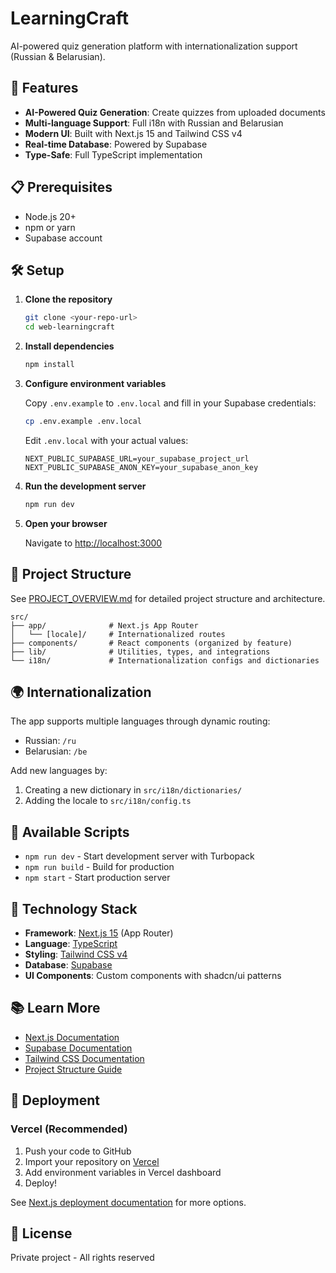 # LearningCraft

AI-powered quiz generation platform with internationalization support (Russian & Belarusian).

## 🚀 Features

- **AI-Powered Quiz Generation**: Create quizzes from uploaded documents
- **Multi-language Support**: Full i18n with Russian and Belarusian
- **Modern UI**: Built with Next.js 15 and Tailwind CSS v4
- **Real-time Database**: Powered by Supabase
- **Type-Safe**: Full TypeScript implementation

## 📋 Prerequisites

- Node.js 20+ 
- npm or yarn
- Supabase account

## 🛠️ Setup

1. **Clone the repository**
   ```bash
   git clone <your-repo-url>
   cd web-learningcraft
   ```

2. **Install dependencies**
   ```bash
   npm install
   ```

3. **Configure environment variables**
   
   Copy `.env.example` to `.env.local` and fill in your Supabase credentials:
   ```bash
   cp .env.example .env.local
   ```
   
   Edit `.env.local` with your actual values:
   ```env
   NEXT_PUBLIC_SUPABASE_URL=your_supabase_project_url
   NEXT_PUBLIC_SUPABASE_ANON_KEY=your_supabase_anon_key
   ```

4. **Run the development server**
   ```bash
   npm run dev
   ```

5. **Open your browser**
   
   Navigate to [http://localhost:3000](http://localhost:3000)

## 📁 Project Structure

See [PROJECT_OVERVIEW.md](./PROJECT_OVERVIEW.md) for detailed project structure and architecture.

```
src/
├── app/              # Next.js App Router
│   └── [locale]/     # Internationalized routes
├── components/       # React components (organized by feature)
├── lib/              # Utilities, types, and integrations
└── i18n/             # Internationalization configs and dictionaries
```

## 🌍 Internationalization

The app supports multiple languages through dynamic routing:
- Russian: `/ru`
- Belarusian: `/be`

Add new languages by:
1. Creating a new dictionary in `src/i18n/dictionaries/`
2. Adding the locale to `src/i18n/config.ts`

## 🧪 Available Scripts

- `npm run dev` - Start development server with Turbopack
- `npm run build` - Build for production
- `npm start` - Start production server

## 🔧 Technology Stack

- **Framework**: [Next.js 15](https://nextjs.org) (App Router)
- **Language**: [TypeScript](https://www.typescriptlang.org)
- **Styling**: [Tailwind CSS v4](https://tailwindcss.com)
- **Database**: [Supabase](https://supabase.com)
- **UI Components**: Custom components with shadcn/ui patterns

## 📚 Learn More

- [Next.js Documentation](https://nextjs.org/docs)
- [Supabase Documentation](https://supabase.com/docs)
- [Tailwind CSS Documentation](https://tailwindcss.com/docs)
- [Project Structure Guide](./PROJECT_OVERVIEW.md)

## 🚢 Deployment

### Vercel (Recommended)

1. Push your code to GitHub
2. Import your repository on [Vercel](https://vercel.com/new)
3. Add environment variables in Vercel dashboard
4. Deploy!

See [Next.js deployment documentation](https://nextjs.org/docs/app/building-your-application/deploying) for more options.

## 📝 License

Private project - All rights reserved


